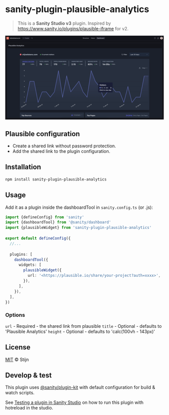 # sanity-plugin-plausible-analytics

> This is a **Sanity Studio v3** plugin.
> Inspired by https://www.sanity.io/plugins/plausible-iframe for v2.

![Example image](image.png)

## Plausible configuration

- Create a shared link without password protection.
- Add the shared link to the plugin configuration.

## Installation

```sh
npm install sanity-plugin-plausible-analytics
```

## Usage

Add it as a plugin inside the dashboardTool in `sanity.config.ts` (or .js):

```ts
import {defineConfig} from 'sanity'
import {dashboardTool} from '@sanity/dashboard'
import {plausibleWidget} from 'sanity-plugin-plausible-analytics'

export default defineConfig({
  //...

  plugins: [
    dashboardTool({
      widgets: [
        plausibleWidget({
          url: '<https://plausible.io/share/your-project?auth=xxxx>',
        }),
      ],
    }),
  ],
})
```

### Options

`url` - Required - the shared link from plausible
`title` - Optional - defaults to 'Plausible Analytics'
`height` - Optional - defaults to 'calc(100vh - 143px)'

## License

[MIT](LICENSE) © Stijn

## Develop & test

This plugin uses [@sanity/plugin-kit](https://github.com/sanity-io/plugin-kit)
with default configuration for build & watch scripts.

See [Testing a plugin in Sanity Studio](https://github.com/sanity-io/plugin-kit#testing-a-plugin-in-sanity-studio)
on how to run this plugin with hotreload in the studio.

